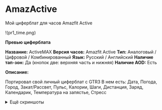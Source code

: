 # AmazActive
Мой циферблат для часов Amazfit Active


!(pr1_time.png)


**Превью циферблата**

**Название:** ActiveMAX
**Версия часов:** Amazfit Active
**Тип:** Аналоговый / Цифровой / Комбинированный
**Язык:** Русский / Английский
**Наличие тап-зон:** Да (кнопок две: верхняя часть и нижняя)
**Наличие AOD:** Есть

**Описание:**

Портировал свой личный циферблат с GTR3
В нем есть: Дата, Погода, Город, Закат/Рассвет, Пульс, Калории, Шаги, Дистанция, Заряд, Календарик, Температура на запястье, Стресс

<details>
<summary>Ещё скриншоты</summary>
  ![первый_экран](pr1_time.png)
  ![второй_экран](pr2.png)
  ![третий_экран](pr3_cal.png)
  ![AOD_экран](pr4_aod.png)
</details>
